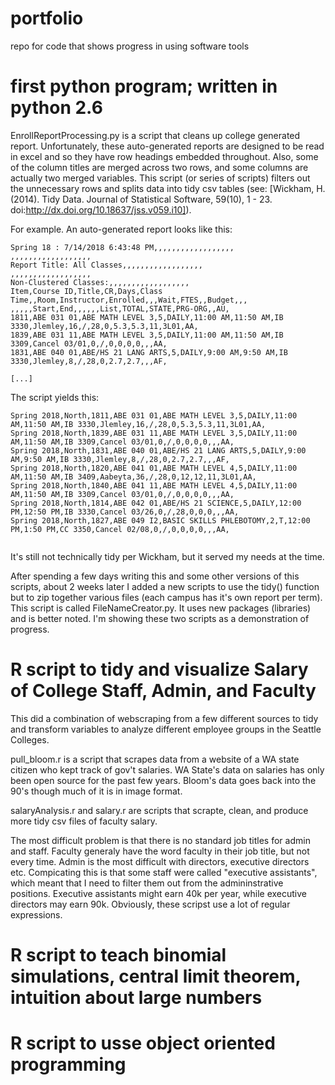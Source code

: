 # portfolio
repo for code that shows progress in using software tools

# first python program; written in python 2.6
EnrollReportProcessing.py is a script that cleans up college generated report.  Unfortunately, these auto-generated reports are designed to be read in excel and so they have row headings embedded throughout. Also, some of the column titles are merged across two rows, and some columns are actually two merged variables.  This script (or series of scripts) filters out the unnecessary rows and splits data into tidy csv tables (see: [Wickham, H. (2014). Tidy Data. Journal of Statistical Software, 59(10), 1 - 23. doi:http://dx.doi.org/10.18637/jss.v059.i10]).  

For example. An auto-generated report looks like this:
```
Spring 18 : 7/14/2018 6:43:48 PM,,,,,,,,,,,,,,,,,,
,,,,,,,,,,,,,,,,,,
Report Title: All Classes,,,,,,,,,,,,,,,,,,
,,,,,,,,,,,,,,,,,,
Non-Clustered Classes:,,,,,,,,,,,,,,,,,,
Item,Course ID,Title,CR,Days,Class Time,,Room,Instructor,Enrolled,,,Wait,FTES,,Budget,,,
,,,,,Start,End,,,,,,List,TOTAL,STATE,PRG-ORG,,AU,
1811,ABE 031 01,ABE MATH LEVEL 3,5,DAILY,11:00 AM,11:50 AM,IB 3330,Jlemley,16,/,28,0,5.3,5.3,11,3L01,AA,
1839,ABE 031 11,ABE MATH LEVEL 3,5,DAILY,11:00 AM,11:50 AM,IB 3309,Cancel 03/01,0,/,0,0,0,0,,,AA,
1831,ABE 040 01,ABE/HS 21 LANG ARTS,5,DAILY,9:00 AM,9:50 AM,IB 3330,Jlemley,8,/,28,0,2.7,2.7,,,AF,

[...]

```

The script yields this:
```
Spring 2018,North,1811,ABE 031 01,ABE MATH LEVEL 3,5,DAILY,11:00 AM,11:50 AM,IB 3330,Jlemley,16,/,28,0,5.3,5.3,11,3L01,AA,
Spring 2018,North,1839,ABE 031 11,ABE MATH LEVEL 3,5,DAILY,11:00 AM,11:50 AM,IB 3309,Cancel 03/01,0,/,0,0,0,0,,,AA,
Spring 2018,North,1831,ABE 040 01,ABE/HS 21 LANG ARTS,5,DAILY,9:00 AM,9:50 AM,IB 3330,Jlemley,8,/,28,0,2.7,2.7,,,AF,
Spring 2018,North,1820,ABE 041 01,ABE MATH LEVEL 4,5,DAILY,11:00 AM,11:50 AM,IB 3409,Aabeyta,36,/,28,0,12,12,11,3L01,AA,
Spring 2018,North,1840,ABE 041 11,ABE MATH LEVEL 4,5,DAILY,11:00 AM,11:50 AM,IB 3309,Cancel 03/01,0,/,0,0,0,0,,,AA,
Spring 2018,North,1814,ABE 042 01,ABE/HS 21 SCIENCE,5,DAILY,12:00 PM,12:50 PM,IB 3330,Cancel 03/26,0,/,28,0,0,0,,,AA,
Spring 2018,North,1827,ABE 049 I2,BASIC SKILLS PHLEBOTOMY,2,T,12:00 PM,1:50 PM,CC 3350,Cancel 02/08,0,/,0,0,0,0,,,AA,


```
It's still not technically tidy per Wickham, but it served my needs at the time.  

After spending a few days writing this and some other versions of this scripts, about 2 weeks later I added a new scripts to use the tidy() function but to zip together various files (each campus has it's own report per term). This script is called FileNameCreator.py. It uses new packages (libraries) and is better noted. I'm showing these two scripts as a demonstration of progress. 



# R script to tidy and visualize Salary of College Staff, Admin, and Faculty

This did a combination of webscraping from a few different sources to tidy and transform variables to analyze different employee groups in the Seattle Colleges. 

pull_bloom.r is a script that scrapes data from a website of a WA state citizen who kept track of gov't salaries.  WA State's data on salaries has only been open source for the past few years.  Bloom's data goes back into the 90's though much of it is in image format.  

salaryAnalysis.r and salary.r are scripts that scrapte, clean, and produce more tidy csv files of faculty salary.  

The most difficult problem is that there is no standard job titles for admin and staff.  Faculty generaly have the word faculty in their job title, but not every time.  Admin is the most difficult with directors, executive directors etc.  Compicating this is that some staff were called "executive assistants", which meant that I need to filter them out from the admininstrative positions.  Executive assistants might earn 40k per year, while executive directors may earn 90k.  Obviously, these scripst use a lot of regular expressions.  




# R script to teach binomial simulations, central limit theorem, intuition about large numbers



# R script to usse object oriented programming 

